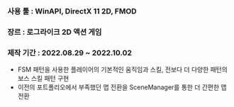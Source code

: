 <h3>사용 툴 : WinAPI, DirectX 11 2D, FMOD</h3>

<h3>장르 : 로그라이크 2D 액션 게임</h3>

<h3>제작 기간  : 2022.08.29 ~ 2022.10.02</h3>

<ul>
  <li>FSM 패턴을 사용한 플레이어의 기본적인 움직임과 스킬, 전보다 더 다양한 패턴의 보스 스킬 패턴 구현</li>
  <li>이전의 포트폴리오에서 부족했던 맵 전환을 SceneManager를 통한 더 간편한 맵 전환</li>
 
